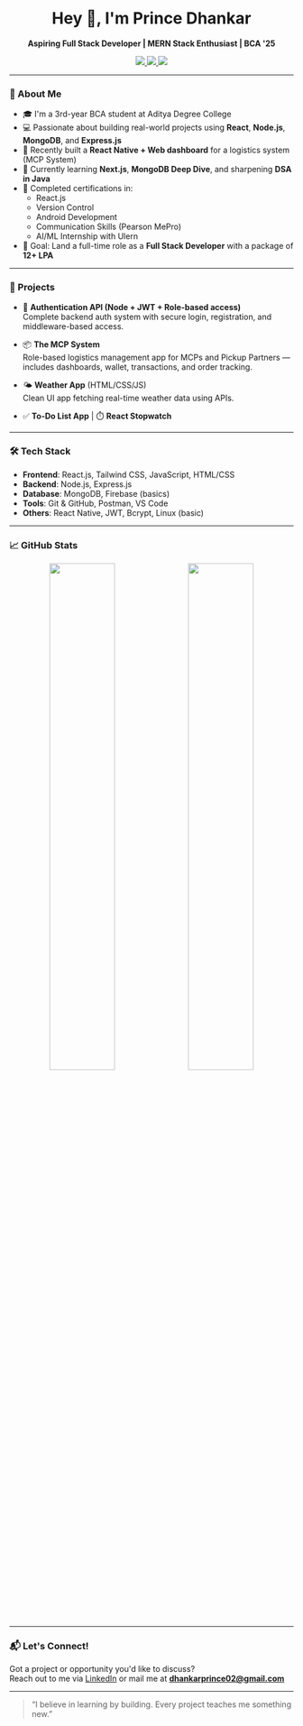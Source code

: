 <h1 align="center">Hey 👋, I'm Prince Dhankar</h1>
<p align="center">
  <b>Aspiring Full Stack Developer | MERN Stack Enthusiast | BCA '25</b>
</p>

<p align="center">
  <a href="https://www.linkedin.com/in/princedhankar" target="_blank">
    <img src="https://img.shields.io/badge/LinkedIn-blue?logo=linkedin&style=for-the-badge" />
  </a>
  <a href="mailto:dhankarprince02@gmail.com">
    <img src="https://img.shields.io/badge/Gmail-red?logo=gmail&style=for-the-badge" />
  </a>
  <a href="https://github.com/Curroll">
    <img src="https://img.shields.io/badge/GitHub-black?logo=github&style=for-the-badge" />
  </a>
</p>

---

### 🚀 About Me
- 🎓 I'm a 3rd-year BCA student at Aditya Degree College  
- 💻 Passionate about building real-world projects using **React**, **Node.js**, **MongoDB**, and **Express.js**  
- 📱 Recently built a **React Native + Web dashboard** for a logistics system (MCP System)  
- 🌱 Currently learning **Next.js**, **MongoDB Deep Dive**, and sharpening **DSA in Java**  
- 🧠 Completed certifications in:
  - React.js  
  - Version Control  
  - Android Development  
  - Communication Skills (Pearson MePro)  
  - AI/ML Internship with Ulern  
- 🎯 Goal: Land a full-time role as a **Full Stack Developer** with a package of **12+ LPA**

---

### 🧩 Projects

- 🔐 **Authentication API (Node + JWT + Role-based access)**  
  Complete backend auth system with secure login, registration, and middleware-based access.

- 📦 **The MCP System**  
  Role-based logistics management app for MCPs and Pickup Partners — includes dashboards, wallet, transactions, and order tracking.

- 🌤️ **Weather App** (HTML/CSS/JS)  
  Clean UI app fetching real-time weather data using APIs.

- ✅ **To-Do List App** | ⏱️ **React Stopwatch**

---

### 🛠️ Tech Stack

- **Frontend**: React.js, Tailwind CSS, JavaScript, HTML/CSS  
- **Backend**: Node.js, Express.js  
- **Database**: MongoDB, Firebase (basics)  
- **Tools**: Git & GitHub, Postman, VS Code  
- **Others**: React Native, JWT, Bcrypt, Linux (basic)

---

### 📈 GitHub Stats

<p align="center">
  <img src="https://github-readme-stats.vercel.app/api?username=Curroll&show_icons=true&theme=github_dark" width="48%" />
  <img src="https://github-readme-streak-stats.herokuapp.com/?user=Curroll&theme=github-dark-blue" width="48%" />
</p>

---

### 📬 Let's Connect!

Got a project or opportunity you'd like to discuss?  
Reach out to me via [LinkedIn](https://www.linkedin.com/in/princedhankar) or mail me at **dhankarprince02@gmail.com**

---

> “I believe in learning by building. Every project teaches me something new.”

